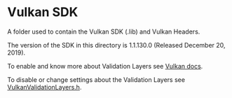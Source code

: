 # Vulkan SDK
A folder used to contain the Vulkan SDK (.lib) and Vulkan Headers.

The version of the SDK in this directory is 1.1.130.0 (Released December 20, 2019).

To enable and know more about Validation Layers see [Vulkan docs](https://vulkan.lunarg.com/doc/sdk/1.1.130.0/windows/validation_layers.html).

To disable or change settings about the Validation Layers see [VulkanValidationLayers.h](https://github.com/ScrappyCocco/ScrapEngine/blob/master/ScrapEngine/ScrapEngine/Engine/Rendering/ValidationLayers/VulkanValidationLayers.h).
